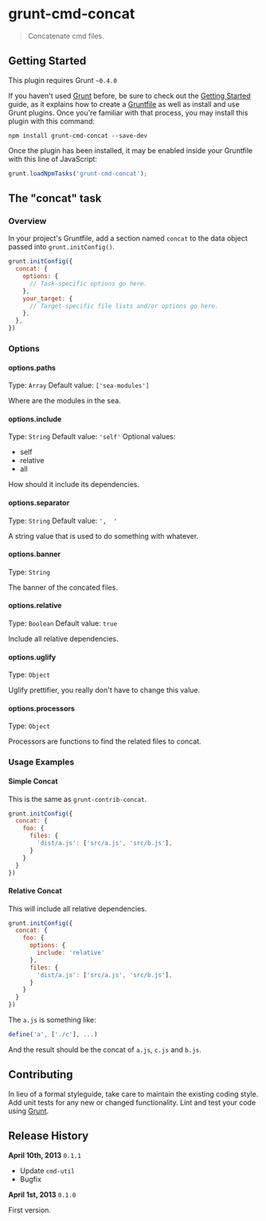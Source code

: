 # grunt-cmd-concat

> Concatenate cmd files.

## Getting Started
This plugin requires Grunt `~0.4.0`

If you haven't used [Grunt](http://gruntjs.com/) before, be sure to check out the [Getting Started](http://gruntjs.com/getting-started) guide, as it explains how to create a [Gruntfile](http://gruntjs.com/sample-gruntfile) as well as install and use Grunt plugins. Once you're familiar with that process, you may install this plugin with this command:

```shell
npm install grunt-cmd-concat --save-dev
```

Once the plugin has been installed, it may be enabled inside your Gruntfile with this line of JavaScript:

```js
grunt.loadNpmTasks('grunt-cmd-concat');
```

## The "concat" task

### Overview
In your project's Gruntfile, add a section named `concat` to the data object passed into `grunt.initConfig()`.

```js
grunt.initConfig({
  concat: {
    options: {
      // Task-specific options go here.
    },
    your_target: {
      // Target-specific file lists and/or options go here.
    },
  },
})
```

### Options

#### options.paths

Type: `Array`
Default value: `['sea-modules']`

Where are the modules in the sea.


#### options.include

Type: `String`
Default value: `'self'`
Optional values:

- self
- relative
- all

How should it include its dependencies.

#### options.separator

Type: `String`
Default value: `',  '`

A string value that is used to do something with whatever.

#### options.banner

Type: `String`

The banner of the concated files.

#### options.relative

Type: `Boolean`
Default value: `true`

Include all relative dependencies.

#### options.uglify

Type: `Object`

Uglify prettifier, you really don't have to change this value.

#### options.processors

Type: `Object`

Processors are functions to find the related files to concat.


### Usage Examples

#### Simple Concat

This is the same as `grunt-contrib-concat`.

```js
grunt.initConfig({
  concat: {
    foo: {
      files: {
        'dist/a.js': ['src/a.js', 'src/b.js'],
      }
    }
  }
})
```

#### Relative Concat

This will include all relative dependencies.

```js
grunt.initConfig({
  concat: {
    foo: {
      options: {
        include: 'relative'
      },
      files: {
        'dist/a.js': ['src/a.js', 'src/b.js'],
      }
    }
  }
})
```

The `a.js` is something like:

```js
define('a', ['./c'], ...)
```

And the result should be the concat of `a.js`, `c.js` and `b.js`.

## Contributing

In lieu of a formal styleguide, take care to maintain the existing coding style. Add unit tests for any new or changed functionality. Lint and test your code using [Grunt](http://gruntjs.com/).

## Release History

**April 10th, 2013** `0.1.1`

- Update `cmd-util`
- Bugfix

**April 1st, 2013** `0.1.0`

First version.
